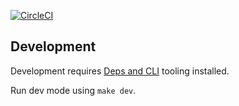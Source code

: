 [![CircleCI](https://img.shields.io/circleci/project/github/status-im/extensions-fiddle.svg)](https://circleci.com/gh/status-im/extensions-fiddle/tree/master)

## Development

Development requires [Deps and CLI](https://clojure.org/guides/getting_started) tooling installed.

Run dev mode using `make dev`.